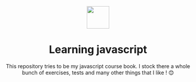 <div align="center">
  <img height="60" src="https://img.icons8.com/color/344/javascript.png">
  <h1>Learning javascript</h1>
  <span>This repository tries to be my javascript course book. I stock there a whole bunch of exercises, tests and many other things that I like ! 😊</span>
</div>
